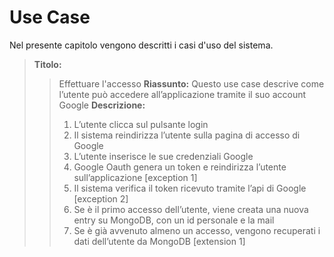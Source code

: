
# Use Case
Nel presente capitolo vengono descritti i casi d'uso del sistema.

> **Titolo:**
>> Effettuare l'accesso
> **Riassunto:**
>> Questo use case descrive come l’utente può accedere all’applicazione tramite il suo account Google
> **Descrizione:**
>> 1. L’utente clicca sul pulsante login
>> 2. Il sistema reindirizza l’utente sulla pagina di accesso di Google
>> 3. L’utente inserisce le sue credenziali Google
>> 4. Google Oauth genera un token e reindirizza l’utente sull’applicazione [exception 1]
>> 5. Il sistema verifica il token ricevuto tramite l’api di Google [exception 2]
>> 6. Se è il primo accesso dell’utente, viene creata una nuova entry su MongoDB, con un id personale e la mail
>> 7. Se è già avvenuto almeno un accesso, vengono recuperati i dati dell’utente da MongoDB [extension 1]


<div class="page-break"></div>
